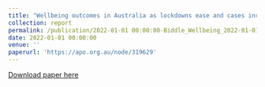 ```yaml
---
title: "Wellbeing outcomes in Australia as lockdowns ease and cases increase–August 2022"
collection: report
permalink: /publication/2022-01-01 00:00:00-Biddle_Wellbeing_2022-01-01 00:00:00
date: 2022-01-01 00:00:00
venue: ''
paperurl: 'https://apo.org.au/node/319629'
---
```

[Download paper here](https://apo.org.au/node/319629)
